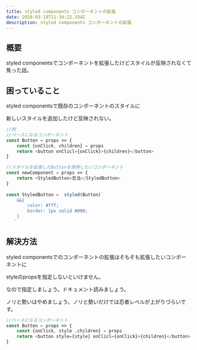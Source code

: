 ```yaml
---
title: styled components コンポーネントの拡張
date: 2020-03-18T11:34:22.334Z
description: styled components コンポーネントの拡張
---
```

## 概要

styled componentsでコンポーネントを拡張したけどスタイルが反映されなくて焦った話。

## 困っていること

styled componentsで既存のコンポーネントのスタイルに

新しいスタイルを追加したけど反映されない。
```javascript
//例
//ベースになるコンポーネント
const Button = props => {
    const {onClick, children} = props
    return <button onClicl={onClick}>{children}</button>
}

//スタイルを拡張したButtonを使用したいコンポーネント 
const newComponent = props => {
    return <StyledButton>忍法</StyledButton>
}
    
const StyledButton =  styled(Button)`
    &&{
    	color: #fff;
    	border: 1px solid #000;
    }
   `
```
## 解決方法

styled componentsでのコンポーネントの拡張はそもそも拡張したいコンポーネントに

styleのpropsを指定しないといけません。

なので指定しましょう。ドキュメント読みましょう。

ノリと勢いはやめましょう。ノリと勢いだけでは忍者レベルが上がりづらいです。
```javascript
//ベースになるコンポーネント
const Button = props => {
    const {onClick, style ,children} = props
    return <button style={style} onClicl={onClick}>{children}</button>
}
```
